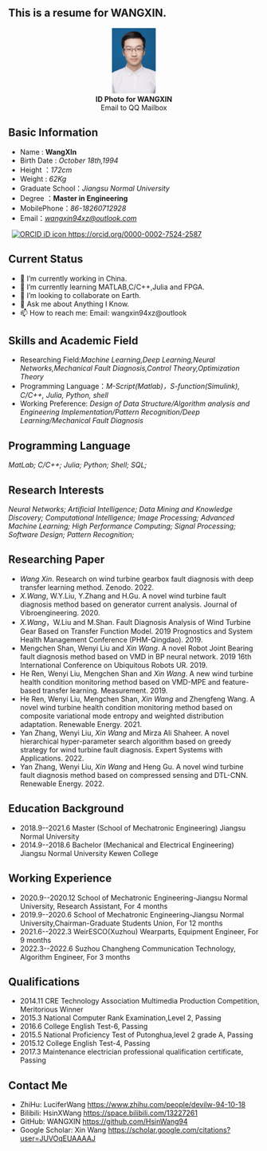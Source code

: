 This is a resume for WANGXIN.
-----------------------------------



<div align="center">
  <img src= MediaPIC\IDpicture.jpg height=131.2 width=87.6 />
</div>

<center>
  <b>ID Photo for WANGXIN</b>
</center>

<center>
  <a target="_blank" href="http://mail.qq.com/cgi-bin/qm_share?t=qm_mailme&email=QTYgLyY5KC8eOTQ7KS40cHh4dQEnLjksICgtbyIuLA" style="text-decoration:none;">Email to QQ Mailbox</a>
</center>




Basic Information
-----------------

* Name : **WangXIn**
* Birth Date : *October 18th,1994*
* Height ：*172cm*
* Weight : *62Kg*
* Graduate School：*Jiangsu Normal University*
* Degree ：**Master in Engineering**
* MobilePhone：*86-18260712928*
* Email：*<wangxin94xz@outlook.com>*

<a
    id="cy-effective-orcid-url"
    class="underline"
    href="https://orcid.org/0000-0002-7524-2587"
    target="orcid.widget"
    rel="me noopener noreferrer"
    style="vertical-align: top">
    <img
      src="https://orcid.org/sites/default/files/images/orcid_16x16.png"
      style="width: 1em; margin-inline-start: 0.5em"
      alt="ORCID iD icon"/>
     https://orcid.org/0000-0002-7524-2587
  </a>

Current Status
------------------

* 🔭 I’m currently working in China.
* 🌱 I’m currently learning MATLAB,C/C++,Julia and FPGA.
* 👯 I’m looking to collaborate on Earth.
* 💬 Ask me about Anything I Know.
* 📫 How to reach me: Email: wangxin94xz@outlook

Skills and Academic Field
-------------------------

* Researching Field:*Machine Learning,Deep Learning,Neural Networks,Mechanical Fault Diagnosis,Control Theory,Optimization Theory*
* Programming Language：*M-Script(Matlab)，S-function(Simulink), C/C++, Julia, Python, shell*
* Working Preference: *Design of Data Structure/Algorithm analysis and Engineering Implementation/Pattern Recognition/Deep Learning/Mechanical Fault Diagnosis*

Programming Language
--------------------

*MatLab; C/C++; Julia; Python; Shell; SQL;*

Research Interests
-----------------

*Neural Networks; Artificial Intelligence; Data Mining and Knowledge Discovery; Computational Intelligence; Image Processing; Advanced Machine Learning; High Performance Computing; Signal Processing; Software Design; Pattern Recognition;*

Researching Paper
-----------

* *Wang Xin*. Research on wind turbine gearbox fault diagnosis with deep transfer learning method. Zenodo. 2022.
* *X.Wang*, W.Y.Liu, Y.Zhang and H.Gu. A novel wind turbine fault diagnosis method based on generator current analysis. Journal of Vibroengineering. 2020.
* *X.Wang*，W.Liu and M.Shan. Fault Diagnosis Analysis of Wind Turbine Gear Based on Transfer Function Model. 2019 Prognostics and System Health Management Conference (PHM-Qingdao). 2019.
* Mengchen Shan, Wenyi Liu and *Xin Wang*. A novel Robot Joint Bearing fault diagnosis method based on VMD in BP neural network. 2019 16th International Conference on Ubiquitous Robots UR. 2019.
* He Ren, Wenyi Liu, Mengchen Shan and *Xin Wang*. A new wind turbine health condition monitoring method based on VMD-MPE and feature-based transfer learning. Measurement. 2019.
* He Ren, Wenyi Liu, Mengchen Shan, *Xin Wang* and Zhengfeng Wang. A novel wind turbine health condition monitoring method based on composite variational mode entropy and weighted distribution adaptation. Renewable Energy. 2021.
* Yan Zhang, Wenyi Liu, *Xin Wang* and Mirza Ali Shaheer. A novel hierarchical hyper-parameter search algorithm based on greedy strategy for wind turbine fault diagnosis. Expert Systems with Applications. 2022.
* Yan Zhang, Wenyi Liu, *Xin Wang* and Heng Gu. A novel wind turbine fault diagnosis method based on compressed sensing and DTL-CNN. Renewable Energy. 2022.

Education Background
--------------------

* 2018.9--2021.6 Master (School of Mechatronic Engineering) Jiangsu Normal University
* 2014.9--2018.6 Bachelor (Mechanical and Electrical Engineering) Jiangsu Normal University Kewen College

Working Experience
--------------

* 2020.9--2020.12 School of Mechatronic Engineering-Jiangsu Normal University, Research Assistant, For 4 months
* 2019.9--2020.6 School of Mechatronic Engineering-Jiangsu Normal University,Chairman-Graduate Students Union, For 12 months
* 2021.6--2022.3 WeirESCO(Xuzhou) Wearparts, Equipment Engineer, For 9 months
* 2022.3--2022.6 Suzhou Changheng Communication Technology, Algorithm Engineer, For 3 months

Qualifications
-------

* 2014.11 CRE Technology Association Multimedia Production Competition, Meritorious Winner
* 2015.3 National Computer Rank Examination,Level 2, Passing
* 2016.6 College English Test-6, Passing
* 2015.5 National Proficiency Test of Putonghua,level 2 grade A, Passing
* 2015.12 College English Test-4, Passing
* 2017.3  Maintenance electrician professional qualification certificate, Passing

Contact Me
--------------

* ZhiHu: LuciferWang <https://www.zhihu.com/people/devilw-94-10-18>
* Bilibili: HsinXWang <https://space.bilibili.com/13227261>
* GitHub: WANGXIN <https://github.com/HsinWang94> 
* Google Scholar: Xin Wang <https://scholar.google.com/citations?user=JUVOqEUAAAAJ>
